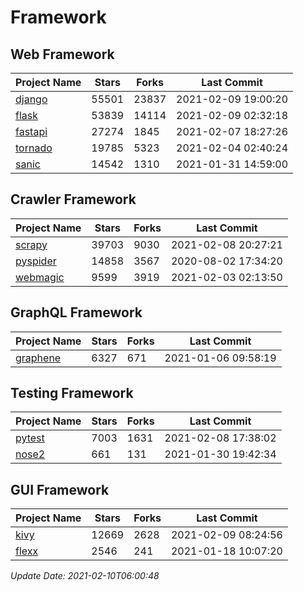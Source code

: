 # Framework

## Web Framework
| Project Name | Stars | Forks | Last Commit |
| ------------ | ----- | ----- | ----------- |
| [django](https://github.com/django/django) | 55501 | 23837 | 2021-02-09 19:00:20 |
| [flask](https://github.com/pallets/flask) | 53839 | 14114 | 2021-02-09 02:32:18 |
| [fastapi](https://github.com/tiangolo/fastapi) | 27274 | 1845 | 2021-02-07 18:27:26 |
| [tornado](https://github.com/tornadoweb/tornado) | 19785 | 5323 | 2021-02-04 02:40:24 |
| [sanic](https://github.com/sanic-org/sanic) | 14542 | 1310 | 2021-01-31 14:59:00 |

## Crawler Framework
| Project Name | Stars | Forks | Last Commit |
| ------------ | ----- | ----- | ----------- |
| [scrapy](https://github.com/scrapy/scrapy) | 39703 | 9030 | 2021-02-08 20:27:21 |
| [pyspider](https://github.com/binux/pyspider) | 14858 | 3567 | 2020-08-02 17:34:20 |
| [webmagic](https://github.com/code4craft/webmagic) | 9599 | 3919 | 2021-02-03 02:13:50 |

## GraphQL Framework
| Project Name | Stars | Forks | Last Commit |
| ------------ | ----- | ----- | ----------- |
| [graphene](https://github.com/graphql-python/graphene) | 6327 | 671 | 2021-01-06 09:58:19 |

## Testing Framework
| Project Name | Stars | Forks | Last Commit |
| ------------ | ----- | ----- | ----------- |
| [pytest](https://github.com/pytest-dev/pytest) | 7003 | 1631 | 2021-02-08 17:38:02 |
| [nose2](https://github.com/nose-devs/nose2) | 661 | 131 | 2021-01-30 19:42:34 |

## GUI Framework
| Project Name | Stars | Forks | Last Commit |
| ------------ | ----- | ----- | ----------- |
| [kivy](https://github.com/kivy/kivy) | 12669 | 2628 | 2021-02-09 08:24:56 |
| [flexx](https://github.com/flexxui/flexx) | 2546 | 241 | 2021-01-18 10:07:20 |

*Update Date: 2021-02-10T06:00:48*